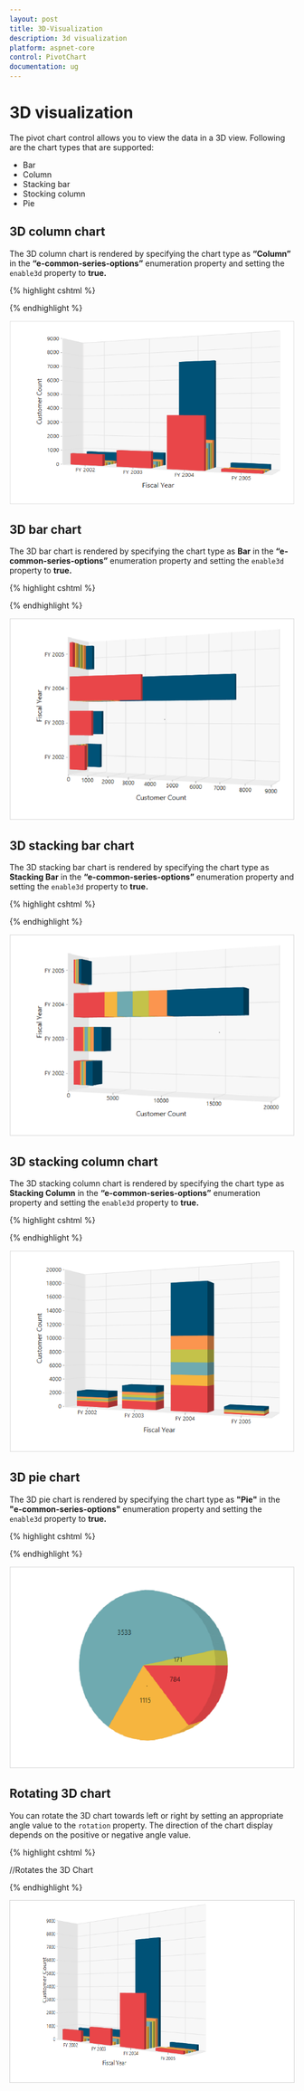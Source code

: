 ```yaml
---
layout: post
title: 3D-Visualization
description: 3d visualization
platform: aspnet-core
control: PivotChart
documentation: ug
---
```


# 3D visualization

The pivot chart control allows you to view the data in a 3D view. Following are the chart types that are supported:

* Bar
* Column
* Stacking bar
* Stocking column 
* Pie

## 3D column chart

The 3D column chart is rendered by specifying the chart type as **“Column”** in the **“e-common-series-options”** enumeration property and setting the `enable3d` property to **true.**

{% highlight cshtml %}

<ej-pivot-chart id="PivotChart1" enable3d="true" rotation="24">
    <e-common-series-options type="Column"></e-common-series-options>
    <e-size width="100%" height="460px"></e-size>
</ej-pivot-chart>

{% endhighlight %}

![](3D-Visualization_images/column3d.png)

## 3D bar chart

The 3D bar chart is rendered by specifying the chart type as **Bar** in the **“e-common-series-options”** enumeration property and setting the `enable3d` property to **true.**

{% highlight cshtml %}

<ej-pivot-chart id="PivotChart1" enable3d="true" rotation="24">
    <e-common-series-options type="Bar"></e-common-series-options>
    <e-size width="100%" height="460px"></e-size>
</ej-pivot-chart>

{% endhighlight %}

![](3D-Visualization_images/bar3d.png)

## 3D stacking bar chart

The 3D stacking bar chart is rendered by specifying the chart type as **Stacking Bar** in the **“e-common-series-options”** enumeration property and setting the `enable3d` property to **true.**

{% highlight cshtml %}

<ej-pivot-chart id="PivotChart1" enable3d="true" rotation="24">
    <e-common-series-options type="StackingBar"></e-common-series-options>
    <e-size width="100%" height="460px"></e-size>
</ej-pivot-chart>

{% endhighlight %}

![](3D-Visualization_images/stackingbar3d.png)

## 3D stacking column chart

The 3D stacking column chart is rendered by specifying the chart type as **Stacking Column** in the **“e-common-series-options”** enumeration property and setting the `enable3d` property to **true.**

{% highlight cshtml %}

<ej-pivot-chart id="PivotChart1" enable3d="true" rotation="24">
    <e-common-series-options type="StackingColumn"></e-common-series-options>
    <e-size width="100%" height="460px"></e-size>
</ej-pivot-chart>

{% endhighlight %}

![](3D-Visualization_images/stackingcolumn3d.png)

## 3D pie chart

The 3D pie chart is rendered by specifying the chart type as **"Pie"** in the **"e-common-series-options"** enumeration property and setting the `enable3d` property to **true.**

{% highlight cshtml %}

<ej-pivot-chart id="PivotChart1" enable3d="true" rotation="24">
    <e-common-series-options type="Pie"></e-common-series-options>
    <e-size width="100%" height="460px"></e-size>
</ej-pivot-chart>

{% endhighlight %}   

![](3D-Visualization_images/pie3d.png)

## Rotating 3D chart

You can rotate the 3D chart towards left or right by setting an appropriate angle value to the `rotation` property. The direction of the chart display depends on the positive or negative angle value.

{% highlight cshtml %}

//Rotates the 3D Chart 
<ej-pivot-chart id="PivotChart1" enable3d="true" rotation="40">
    <e-common-series-options type="Column"></e-common-series-options>
    <e-size width="100%" height="460px"></e-size>
</ej-pivot-chart>

{% endhighlight %} 

![](3D-Visualization_images/rotation3d.png)
 
 